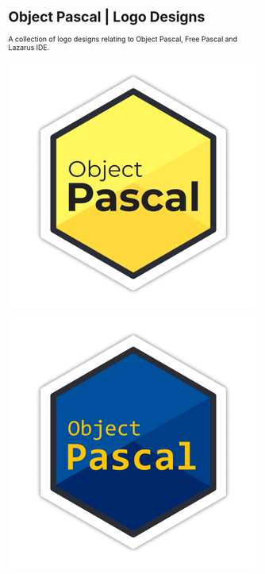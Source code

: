 # Object Pascal | Logo Designs
A collection of logo designs relating to Object Pascal, Free Pascal and Lazarus IDE.

![objectpascal-logo.png](objectpascal-logo.png)

![objectpascal-blue-logo.png](objectpascal-blue-logo.png)
